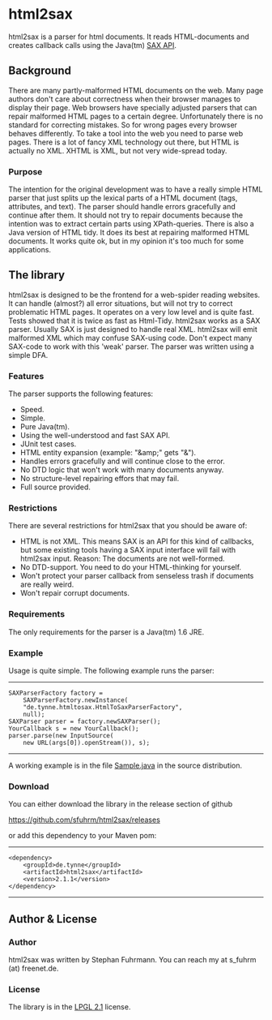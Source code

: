# html2sax

 html2sax is a parser for html documents. It reads HTML-documents and creates 
callback calls using the Java(tm) [SAX API](http://docs.oracle.com/javase/7/docs/api/org/xml/sax/ContentHandler.html).

## Background

There are many partly-malformed HTML documents on the web. Many page authors don't 
care about correctness when their browser manages to display their page. 
Web browsers have specially adjusted parsers that can repair malformed 
HTML pages to a certain degree. Unfortunately there is no standard for 
correcting mistakes. So for wrong pages every browser behaves differently.
To take a tool into the web you need to parse web pages. There is a lot of 
fancy XML technology out there, but HTML is actually no XML. 
XHTML is XML, but not very wide-spread today. 

### Purpose

The intention for the original development was to have a really simple 
HTML parser that just splits up the lexical parts of a 
HTML document (tags, attributes, and text). The parser should handle errors 
gracefully and continue after them. It should not try to repair documents 
because the intention was to extract certain parts using XPath-queries.
There is also a Java version of HTML tidy. It does its best at repairing 
malformed HTML documents. It works quite ok, but in my opinion it's too 
much for some applications. 

## The library

html2sax is designed to be the frontend for a web-spider reading websites. 
It can handle (almost?) all error situations, 
but will not try to correct problematic HTML pages. 
It operates on a very low level and is quite fast. 
Tests showed that it is twice as fast as Html-Tidy.
html2sax works as a SAX parser. 
Usually SAX is just designed to handle real XML. html2sax will
emit malformed XML which may confuse SAX-using code.
Don't expect many SAX-code to work with this 'weak' parser.
The parser was written using a simple DFA. 

### Features

The parser supports the following features:

* Speed.
* Simple.
* Pure Java(tm).
* Using the well-understood and fast SAX API.
* JUnit test cases.
* HTML entity expansion (example: "&amp;amp;" gets "&").
* Handles errors gracefully and will continue close to the error.
* No DTD logic that won't work with many documents anyway.
* No structure-level repairing effors that may fail.
* Full source provided.

### Restrictions

 There are several restrictions for html2sax that you should be aware of:

* HTML is not XML. This means SAX is an API for this kind of callbacks, but some existing tools having a SAX input interface will fail with html2sax input. Reason: The documents are not well-formed.
* No DTD-support. You need to do your HTML-thinking for yourself.
* Won't protect your parser callback from senseless trash if documents are really weird.
* Won't repair corrupt documents.

### Requirements

The only requirements for the parser is a Java(tm) 1.6 JRE.

### Example

Usage is quite simple. The following example runs the parser:

---------------------------------------

    SAXParserFactory factory = 
        SAXParserFactory.newInstance(
        "de.tynne.htmltosax.HtmlToSaxParserFactory",
        null);
    SAXParser parser = factory.newSAXParser();
    YourCallback s = new YourCallback();
    parser.parse(new InputSource(
        new URL(args[0]).openStream()), s);

---------------------------------------

A working example is in the file [Sample.java](https://github.com/sfuhrm/html2sax/blob/master/src/main/java/de/tynne/htmltosax/Sample.java) in the source distribution. 

### Download

You can either download the library in the release section of github

https://github.com/sfuhrm/html2sax/releases

or add this dependency to your Maven pom:

---------------------------------------
    <dependency>
        <groupId>de.tynne</groupId>
        <artifactId>html2sax</artifactId>
        <version>2.1.1</version>
    </dependency>
---------------------------------------

## Author & License

### Author

html2sax was written by Stephan Fuhrmann. You can reach my at s_fuhrm (at) freenet.de. 

### License

The library is in the [LPGL 2.1](http://www.gnu.de/documents/lgpl-2.1.en.html) license.
